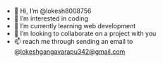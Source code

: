 - 👋 Hi, I’m @lokesh8008756
- 👀 I’m interested in coding
- 🌱 I’m currently learning web development
- 💞️ I’m looking to collaborate on a project with you
- 📫 reach me through sending an email to @lokeshgangavarapu342@gmail.com

<!---
lokesh8008756/lokesh8008756 is a ✨ special ✨ repository because its `README.md` (this file) appears on your GitHub profile.
You can click the Preview link to take a look at your changes.
--->
